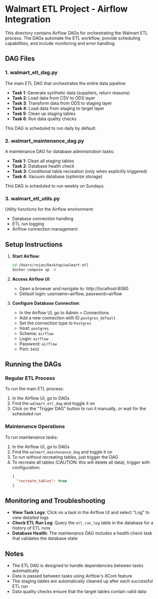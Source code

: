 # Walmart ETL Project - Airflow Integration

This directory contains Airflow DAGs for orchestrating the Walmart ETL process. The DAGs automate the ETL workflow, provide scheduling capabilities, and include monitoring and error handling.

## DAG Files

### 1. walmart_etl_dag.py

The main ETL DAG that orchestrates the entire data pipeline:

- **Task 1**: Generate synthetic data (suppliers, return reasons)
- **Task 2**: Load data from CSV to ODS layer
- **Task 3**: Transform data from ODS to staging layer
- **Task 4**: Load data from staging to target layer
- **Task 5**: Clean up staging tables
- **Task 6**: Run data quality checks

This DAG is scheduled to run daily by default.

### 2. walmart_maintenance_dag.py

A maintenance DAG for database administration tasks:

- **Task 1**: Clean all staging tables
- **Task 2**: Database health check
- **Task 3**: Conditional table recreation (only when explicitly triggered)
- **Task 4**: Vacuum database (optimize storage)

This DAG is scheduled to run weekly on Sundays.

### 3. walmart_etl_utils.py

Utility functions for the Airflow environment:

- Database connection handling
- ETL run logging
- Airflow connection management

## Setup Instructions

1. **Start Airflow**: 
   ```bash
   cd /Users/rojan/Desktop/walmart-etl
   docker-compose up -d
   ```

2. **Access Airflow UI**:
   - Open a browser and navigate to: http://localhost:8080
   - Default login: username=airflow, password=airflow

3. **Configure Database Connection**:
   - In the Airflow UI, go to Admin > Connections
   - Add a new connection with ID `postgres_default`
   - Set the connection type to `Postgres`
   - Host: `postgres`
   - Schema: `airflow`
   - Login: `airflow`
   - Password: `airflow`
   - Port: `5432`

## Running the DAGs

### Regular ETL Process

To run the main ETL process:

1. In the Airflow UI, go to DAGs
2. Find the `walmart_etl_dag` and toggle it on
3. Click on the "Trigger DAG" button to run it manually, or wait for the scheduled run

### Maintenance Operations

To run maintenance tasks:

1. In the Airflow UI, go to DAGs
2. Find the `walmart_maintenance_dag` and toggle it on
3. To run without recreating tables, just trigger the DAG
4. To recreate all tables (CAUTION: this will delete all data), trigger with configuration:
   ```json
   {
     "recreate_tables": true
   }
   ```

## Monitoring and Troubleshooting

- **View Task Logs**: Click on a task in the Airflow UI and select "Log" to view detailed logs
- **Check ETL Run Log**: Query the `etl_run_log` table in the database for a history of ETL runs
- **Database Health**: The maintenance DAG includes a health check task that validates the database state

## Notes

- The ETL DAG is designed to handle dependencies between tasks automatically
- Data is passed between tasks using Airflow's XCom feature
- The staging tables are automatically cleaned up after each successful ETL run
- Data quality checks ensure that the target tables contain valid data
